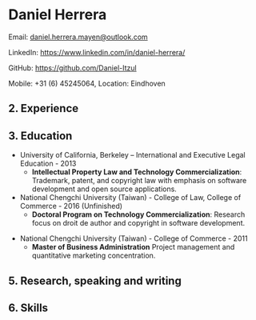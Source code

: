 # Daniel Herrera 
Email: daniel.herrera.mayen@outlook.com

LinkedIn: https://www.linkedin.com/in/daniel-herrera/

GitHub: https://github.com/Daniel-Itzul

Mobile: +31 (6) 45245064, Location: Eindhoven
## 2. Experience
## 3. Education
* University of California, Berkeley – International and Executive Legal Education - 2013
    - **Intellectual Property Law and Technology Commercialization**: Trademark, patent, and copyright law with emphasis on software development and open source applications.
* National Chengchi University (Taiwan) - College of Law, College of Commerce - 2016 (Unfinished)
    - **Doctoral Program on Technology Commercialization**: Research focus on droit de author and copyright in software development.
- National Chengchi University (Taiwan) - College of Commerce - 2011
    - **Master of Business Administration** Project management and quantitative marketing concentration.
## 5. Research, speaking and writing
## 6. Skills